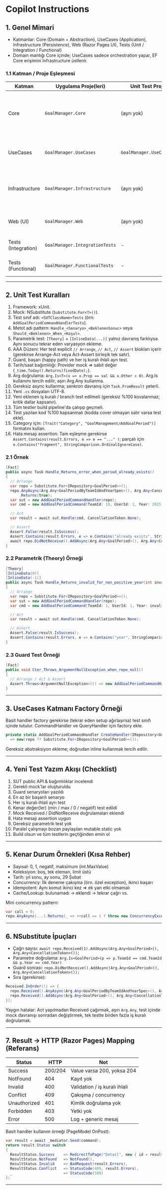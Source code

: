 # Copilot Instructions

## 1. Genel Mimari
- Katmanlar: Core (Domain + Abstraction), UseCases (Application), Infrastructure (Persistence), Web (Razor Pages UI), Tests (Unit / Integration / Functional)
- Domain mantığı Core içinde; UseCases sadece orchestration yapar, EF Core erişimini Infrastructure üstlenir.

### 1.1 Katman / Proje Eşleşmesi
Katman | Uygulama Proje(leri) | Unit Test Proje(leri) | Notlar
-------|----------------------|------------------------|-------
Core | `GoalManager.Core` | (ayrı yok) | Domain modelleri, value objects, domain servisleri. Domain kuralları çoğunlukla handler testleri ile dolaylı test edilir.
UseCases | `GoalManager.UseCases` | `GoalManager.UseCases.Tests` | Command/Query + Handler orchestration. İş kuralları için birincil unit test hedefi.
Infrastructure | `GoalManager.Infrastructure` | (ayrı yok) | Repository & EF Core implementasyonları. Davranış Integration Tests ile doğrulanır.
Web (UI) | `GoalManager.Web` | (ayrı yok) | Razor Pages. UI doğrulaması Functional (E2E) testlerle.
Tests (Integration) | `GoalManager.IntegrationTests` | - | Gerçek (test) DB ve boundary etkileşimleri.
Tests (Functional) | `GoalManager.FunctionalTests` | - | HTTP pipeline & uçtan uca senaryolar.

---
## 2. Unit Test Kuralları
1. Framework: xUnit.
2. Mock: NSubstitute (`Substitute.For<T>()`).
3. Test sınıf adı: `<SUTClassName>Tests` (örn: `AddGoalPeriodCommandHandlerTests`).
4. Metot adı pattern: `Handle_<Senaryo>_<BeklenenSonuc>` veya `Should_<Beklenen>_When_<Koşul>`.
5. Parametrik test: `[Theory]` + `[InlineData(...)]` yalnız davranış farklıysa. Aynı sonucu tekrar eden varyasyon ekleme.
6. AAA Düzeni: Her test explicit ``// Arrange``, ``// Act``, ``// Assert`` blokları içerir (gerekirse Arrange-Act veya Act-Assert birleşik tek satır).
7. Guard, başarı (happy path) ve her iş kuralı ihlali ayrı test.
8. Tarih/saat bağımlılığı: Provider mock => sabit değer (`_time.Today().Returns(fixedDate);`).
9. Arg doğrulama: `Arg.Is<T>(x => x.Prop == val && x.Other > 0)`. Arg.Is kullanımı tercih edilir, aşırı Arg.Any kullanma.
10. Gereksiz async kullanma; senkron davranış için `Task.FromResult` yeterli.
11. Yeni `.cs` dosyaları UTF-8.
12. Yeni eklenen iş kuralı / branch test edilmeli (gereksiz %100 kovalanmaz; kritik dallar kapsanır).
13. Tüm testler build pipeline'da çalışıp geçmeli.
14. Test yazılan kod %100 kapsanmalı (kodda cover olmayan satır varsa test ekle).
15. Category için: `[Trait("Category", "GoalManagement/AddGoalPeriod")]` formatını kullan.
16. Hata mesajı assertion: Tam eşleşme gerekirse `Assert.Contains(result.Errors, e => e == "..." )`; parçalı için `e.Contains("fragment", StringComparison.OrdinalIgnoreCase)`.

### 2.1 Örnek
```csharp
[Fact]
public async Task Handle_Returns_error_when_period_already_exists()
{
  // Arrange
  var repo = Substitute.For<IRepository<GoalPeriod>>();
  repo.AnyAsync(Arg.Any<GoalPeriodByTeamIdAndYearSpec>(), Arg.Any<CancellationToken>())
      .Returns(true);
  var sut = new AddGoalPeriodCommandHandler(repo);
  var cmd = new AddGoalPeriodCommand(TeamId: 10, UserId: 1, Year: 2025);

  // Act
  var result = await sut.Handle(cmd, CancellationToken.None);

  // Assert
  Assert.False(result.IsSuccess);
  Assert.Contains(result.Errors, e => e.Contains("already exists", StringComparison.OrdinalIgnoreCase));
  await repo.DidNotReceive().AddAsync(Arg.Any<GoalPeriod>(), Arg.Any<CancellationToken>());
}
```

### 2.2 Parametrik (Theory) Örneği
```csharp
[Theory]
[InlineData(0)]
[InlineData(-1)]
public async Task Handle_Returns_invalid_for_non_positive_year(int invalidYear)
{
  // Arrange
  var repo = Substitute.For<IRepository<GoalPeriod>>();
  var sut = new AddGoalPeriodCommandHandler(repo);
  var cmd = new AddGoalPeriodCommand(TeamId: 1, UserId: 1, Year: invalidYear);

  // Act
  var result = await sut.Handle(cmd, CancellationToken.None);

  // Assert
  Assert.False(result.IsSuccess);
  Assert.Contains(result.Errors, e => e.Contains("year", StringComparison.OrdinalIgnoreCase));
}
```

### 2.3 Guard Test Örneği
```csharp
[Fact]
public void Ctor_Throws_ArgumentNullException_when_repo_null()
{
  // Arrange / Act & Assert
  Assert.Throws<ArgumentNullException>(() => new AddGoalPeriodCommandHandler(null!));
}
```

---
## 3. UseCases Katmanı Factory Örneği
Basit handler factory gerekirse (tekrar eden setup ağırlaşırsa) test sınıfı içinde tutulur. CommandHandler ve QueryHandler için factory ekle.
```csharp
private static AddGoalPeriodCommandHandler CreateHandler(IRepository<GoalPeriod>? repo = null)
  => new(repo ?? Substitute.For<IRepository<GoalPeriod>>());
```
Gereksiz abstraksiyon ekleme; doğrudan inline kullanmak tercih edilir.

---
## 4. Yeni Test Yazım Akışı (Checklist)
1. SUT public API & bağımlılıklar incelendi
2. Gerekli mock'lar oluşturuldu
3. Guard senaryoları yazıldı
4. En az bir başarılı senaryo
5. Her iş kuralı ihlali ayrı test
6. Kenar değer(ler) (min / max / 0 / negatif) test edildi
7. Mock Received / DidNotReceive doğrulamaları eklendi
8. Hata mesajı assertion uygun
9. Gereksiz parametrik test yok
10. Paralel çalışmayı bozan paylaşılan mutable static yok
11. Build olsun ve tüm testlerin geçtiğinden emin ol

---
## 5. Kenar Durum Örnekleri (Kısa Rehber)
- Sayısal: 0, 1, negatif, maksimum (int.MaxValue)
- Koleksiyon: boş, tek eleman, limit üstü
- Tarih: yıl sonu, ay sonu, 29 Şubat
- Concurrency: İlk deneme çakışma (örn. özel exception), ikinci başarı
- Idempotent: Aynı komut ikinci kez => ek yan etki olmamalı
- Cache/Lookup: bulunamadı -> eklendi -> tekrar çağrı vs.

Mini concurrency pattern:
```csharp
var call = 0;
repo.AnyAsync(...).Returns(_ => ++call == 1 ? throw new ConcurrencyException() : false);
```

---
## 6. NSubstitute İpuçları
- Çağrı sayısı: `await repo.Received(1).AddAsync(Arg.Any<GoalPeriod>(), Arg.Any<CancellationToken>());`
- Parametre doğrulama: `Arg.Is<GoalPeriod>(p => p.TeamId == cmd.TeamId && p.Year == cmd.Year)`
- Guard sonrası: `repo.DidNotReceive().AddAsync(Arg.Any<GoalPeriod>(), Arg.Any<CancellationToken>());`
- Sıra (gerekirse):
```csharp
Received.InOrder(() => {
  repo.Received().AnyAsync(Arg.Any<GoalPeriodByTeamIdAndYearSpec>(), Arg.Any<CancellationToken>());
  repo.Received().AddAsync(Arg.Any<GoalPeriod>(), Arg.Any<CancellationToken>());
});
```

Yaygın hatalar: Act yapılmadan Received çağırmak, aşırı `Arg.Any`, test içinde mock davranışı sonradan değiştirmek, tek testte birden fazla iş kuralı doğrulamak.

---
## 7. Result -> HTTP (Razor Pages) Mapping (Referans)
Status | HTTP | Not
-------|------|----
Success | 200/204 | Value varsa 200, yoksa 204
NotFound | 404 | Kayıt yok
Invalid | 400 | Validation / iş kuralı ihlali
Conflict | 409 | Çakışma / concurrency
Unauthorized | 401 | Kimlik doğrulama yok
Forbidden | 403 | Yetki yok
Error | 500 | Log + generic mesaj

Basit handler kullanım örneği (PageModel OnPost):
```csharp
var result = await _mediator.Send(command);
return result.Status switch
{
  ResultStatus.Success    => RedirectToPage("Detail", new { id = result.Value }),
  ResultStatus.NotFound   => NotFound(),
  ResultStatus.Invalid    => BadRequest(result.Errors),
  ResultStatus.Conflict   => StatusCode(409, result.Errors),
  _                       => StatusCode(500)
};
```

---